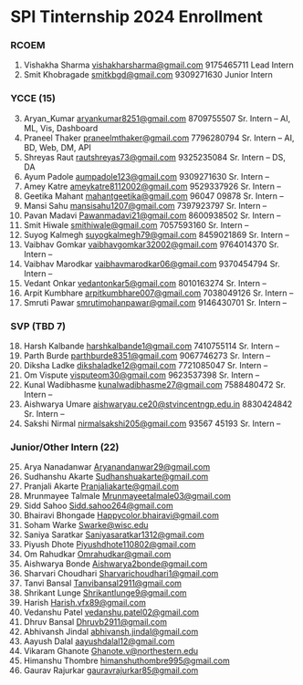 # SPI Tinternship 2024 Enrollment
### RCOEM
1. Vishakha Sharma vishakharsharma@gmail.com 9175465711 Lead Intern
2. Smit Khobragade smitkbgd@gmail.com 9309271630 Junior Intern 

### YCCE (15) 
3. Aryan_Kumar aryankumar8251@gmail.com 8709755507 Sr. Intern – AI, ML, Vis, Dashboard
4. Praneel Thaker praneelmthaker@gmail.com 7796280794 Sr. Intern – AI, BD, Web, DM, API
5. Shreyas Raut rautshreyas73@gmail.com 9325235084 Sr. Intern – DS, DA
6. Ayum Padole aumpadole123@gmail.com 9309271630 Sr. Intern –
7. Amey Katre ameykatre8112002@gmail.com 9529337926 Sr. Intern –
8. Geetika Mahant mahantgeetika@gmail.com 96047 09878 Sr. Intern –
9. Mansi Sahu mansisahu1207@gmail.com 7397923797 Sr. Intern –
10. Pavan Madavi Pawanmadavi21@gmail.com 8600938502 Sr. Intern –
11. Smit Hiwale smithiwale@gmail.com 7057593160 Sr. Intern –
12. Suyog Kalmegh suyogkalmegh79@gmail.com 8459021869 Sr. Intern –
13. Vaibhav Gomkar vaibhavgomkar32002@gmail.com 9764014370 Sr. Intern –
14. Vaibhav Marodkar vaibhavmarodkar06@gmail.com 9370454794 Sr. Intern –
15. Vedant Onkar vedantonkar5@gmail.com 8010163274 Sr. Intern –
16. Arpit Kumbhare arpitkumbhare007@gmail.com 7038049126 Sr. Intern –
17. Smruti Pawar smrutimohanpawar@gmail.com 9146430701 Sr. Intern – 

### SVP (TBD 7) 
18. Harsh Kalbande harshkalbande1@gmail.com 7410755114 Sr. Intern –
19. Parth Burde parthburde8351@gmail.com 9067746273 Sr. Intern –
20. Diksha Ladke dikshaladke12@gmail.com 7721085047 Sr. Intern –
21. Om Vispute visputeom30@gmail.com 9623537398 Sr. Intern –
22. Kunal Wadibhasme kunalwadibhasme27@gmail.com 7588480472 Sr. Intern –
23. Aishwarya Umare aishwaryau.ce20@stvincentngp.edu.in 8830424842 Sr. Intern –
24. Sakshi Nirmal nirmalsakshi205@gmail.com 93567 45193 Sr. Intern – 

### Junior/Other Intern (22)  
25. Arya Nanadanwar Aryanandanwar29@gmail.com
26. Sudhanshu Akarte Sudhanshuakarte@gmail.com
27. Pranjali Akarte Pranjaliakarte@gmail.com
28. Mrunmayee Talmale Mrunmayeetalmale03@gmail.com
29. Sidd Sahoo Sidd.sahoo264@gmail.com
30. Bhairavi Bhongade Happycolor.bhairavi@gmail.com
31. Soham Warke Swarke@wisc.edu
32. Saniya Saratkar Saniyasaratkar1312@gmail.com
33. Piyush Dhote Piyushdhote110802@gmail.com
34. Om Rahudkar Omrahudkar@gmail.com
35. Aishwarya Bonde Aishwarya2bonde@gmail.com
36. Sharvari Choudhari Sharvarichoudhari1@gmail.com
37. Tanvi Bansal Tanvibansal2911@gmail.com
38. Shrikant Lunge Shrikantlunge9@gmail.com
39. Harish Harish.vfx89@gmail.com
40. Vedanshu Patel vedanshu.patel02@gmail.com
41. Dhruv Bansal Dhruvb2911@gmail.com
42. Abhivansh Jindal abhivansh.jindal@gmail.com
43. Aayush Dalal aayushdalal12@gmail.com
44. Vikaram Ghanote Ghanote.v@northestern.edu
45. Himanshu Thombre himanshuthombre995@gmail.com
46. Gaurav Rajurkar gauravrajurkar85@gmail.com

